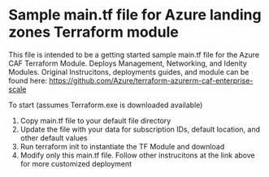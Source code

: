 # Sample main.tf file for Azure landing zones Terraform module

This file is intended to be a getting started sample main.tf file for the Azure CAF Terraform Module. Deploys Management, Networking, and Idenity Modules. Original Instrucitons, deployments guides, and module can be found here:  https://github.com/Azure/terraform-azurerm-caf-enterprise-scale

To start (assumes Terraform.exe is downloaded available)
  1. Copy main.tf file to your default file directory
  2. Update the file with your data for subscription IDs, default location, and other default values
  3. Run terraform init to instantiate the TF Module and download
  4. Modify only this main.tf file.  Follow other instrucitons at the link above for more customized deployment


